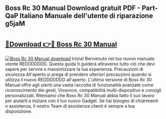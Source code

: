 ## Boss Rc 30 Manual Download gratuit PDF - Part-QaP Italiano Manuale dell'utente di riparazione g5jaM

# <h2><a href="http://dfbgdq.blite.top/?on=Boss+Rc+30+Manual">🔗Download 👉🔴 Boss Rc 30 Manual</a></h2>

[![Boss Rc 30 Manual download](https://i.imgur.com/lujVjoI.png)](http://dfbgdq.blite.top/?on=Boss+Rc+30+Manual)
Inizia! Benvenuto nel tuo nuovo manuale utente REDDDDDDD. Questa guida ti guiderà attraverso tutto ciò che devi sapere per servire e massimizzare la tua esperienza. Precauzioni di sicurezza All'aperto si prega di prendere ulteriori precauzioni quando si utilizza il nuovo REDDDDDDD all'aperto. L'ultima versione di Boss Rc 30 Manual offre agli utenti una vasta raccolta di funzionalità avanzate come riconoscimento dei gesti, Vivavoce, compatibilità multi-dispositivo e consigli personalizzati. Riteniamo che Boss Rc 30 Manual abbia fatto il suo lavoro per aiutarti a iniziare con il tuo nuovo Gadget. Se hai bisogno di chiarimenti o assistenza, il nostro Team di assistenza clienti è sempre a tua disposizione.
